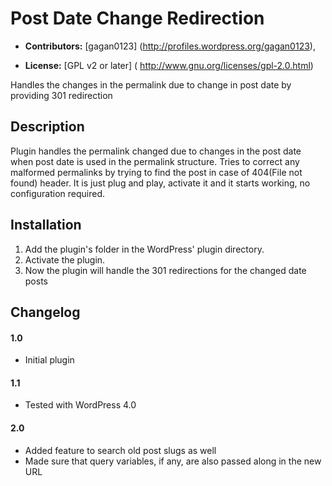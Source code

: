 # Post Date Change Redirection #

* **Contributors:** [gagan0123] (http://profiles.wordpress.org/gagan0123),

* **License:** [GPL v2 or later] ( http://www.gnu.org/licenses/gpl-2.0.html)

Handles the changes in the permalink due to change in post date by providing 301 redirection

## Description ##

Plugin handles the permalink changed due to changes in the post date when post date is used in the permalink structure.
Tries to correct any malformed permalinks by trying to find the post in case of 404(File not found) header.
It is just plug and play, activate it and it starts working, no configuration required.


## Installation ##

1. Add the plugin's folder in the WordPress' plugin directory.
1. Activate the plugin.
1. Now the plugin will handle the 301 redirections for the changed date posts

## Changelog ##

#### 1.0 ####
* Initial plugin

#### 1.1 ####
* Tested with WordPress 4.0

#### 2.0 ####
* Added feature to search old post slugs as well
* Made sure that query variables, if any, are also passed along in the new URL
